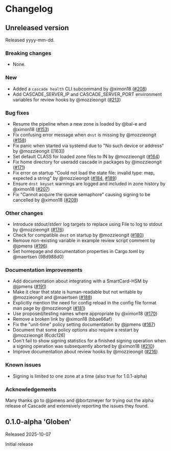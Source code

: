 # Changelog

<!-- Changelog template (remove empty sections on release of a version)
## Unreleased version

Released yyyy-mm-dd.

### Breaking changes
### New
### Bug fixes
### Other changes
### Documentation improvements
### Known issues
### Acknowledgements
-->

## Unreleased version

Released yyyy-mm-dd.

### Breaking changes

- None.

### New

- Added a `cascade health` CLI subcommand by @ximon18 ([#208])
- Add CASCADE_SERVER_IP and CASCADE_SERVER_PORT environment variables for
  review hooks by @mozzieongit ([#213])

### Bug fixes

- Resume the pipeline when a new zone is loaded by @bal-e and @ximon18 ([#153])
- Fix confusing error message when `dnst` is missing by @mozzieongit ([#158])
- Fix panic when started via systemd due to "No such device or address" by
  @mozzieongit ([163])
- Set default CLASS for loaded zone files to IN by @mozzieongit ([#164])
- Fix home directory for useradd cascade in packages by @mozzieongit ([#171])
- Fix error on startup "Could not load the state file: invalid type: map,
  expected a string" by @mozzieongit ([#184], [#189])
- Ensure `dnst keyset` warnings are logged and included in zone history
  by @ximon18 ([#207])
- Fix "Cannot acquire the queue semaphore" causing signing to be cancelled
  by @ximon18 ([#209])

### Other changes

- Introduce stdout/stderr log targets to replace using File to log to stdout by
  @mozzieongit ([#176])
- Check for compatible `dnst` on startup by @mozzieongit ([#180])
- Remove non-existing variable in example review script comment by @jpmens
  ([#196])
- Set homepage and documentation properties in Cargo.toml by @maertsen
  (98d988d0)

### Documentation improvements

- Add documentation about integrating with a SmartCard-HSM by @jpmens ([#191])
- Make it clear that state is human-readable but not writable by @mozzieongit
  and @maertsen ([#188])
- Explicitly mention the need for config reload in the config file format man
  page by @mozzieongit ([#181])
- Use proposed/testing names where appropriate by @ximon18 ([#170])
- Remove a broken link by @ximon18 (bbae66af)
- Fix the "unit-time" policy setting documentation by @jpmens ([#167])
- Document that some policy options also require a restart by @mozzieongit
  (6cdc126)
- Don't fail to show signing statistics for a finished signing operation when
  a signing operation was subsequently aborted by @ximon18 ([#210])
- Improve documentation about review hooks by @mozzieongit ([#216])

### Known issues

- Signing is limited to one zone at a time (also true for 1.0.1-alpha)

### Acknowledgements

Many thanks go to @jpmens and @bortzmeyer for trying out the alpha release of
Cascade and extensively reporting the issues they found.

[#153]: https://github.com/NLnetLabs/cascade/pull/153
[#158]: https://github.com/NLnetLabs/cascade/pull/158
[#163]: https://github.com/NLnetLabs/cascade/pull/163
[#164]: https://github.com/NLnetLabs/cascade/pull/164
[#167]: https://github.com/NLnetLabs/cascade/pull/167
[#170]: https://github.com/NLnetLabs/cascade/pull/170
[#171]: https://github.com/NLnetLabs/cascade/pull/171
[#176]: https://github.com/NLnetLabs/cascade/pull/176
[#180]: https://github.com/NLnetLabs/cascade/pull/180
[#181]: https://github.com/NLnetLabs/cascade/pull/181
[#184]: https://github.com/NLnetLabs/cascade/pull/184
[#188]: https://github.com/NLnetLabs/cascade/pull/188
[#189]: https://github.com/NLnetLabs/cascade/pull/189
[#191]: https://github.com/NLnetLabs/cascade/pull/191
[#196]: https://github.com/NLnetLabs/cascade/pull/196
[#207]: https://github.com/NLnetLabs/cascade/pull/207
[#208]: https://github.com/NLnetLabs/cascade/pull/208
[#209]: https://github.com/NLnetLabs/cascade/pull/209
[#210]: https://github.com/NLnetLabs/cascade/pull/210
[#213]: https://github.com/NLnetLabs/cascade/pull/213
[#216]: https://github.com/NLnetLabs/cascade/pull/216


## 0.1.0-alpha 'Globen'

Released 2025-10-07

Initial release
